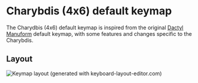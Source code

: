 # Charybdis (4x6) default keymap

The Charydbis (4x6) default keymap is inspired from the original [Dactyl
Manuform](../../../../../handwired/dactyl_manuform) default keymap, with some
features and changes specific to the Charybdis.

## Layout

![Keymap layout (generated with keyboard-layout-editor.com)](https://i.imgur.com/7VBFjbp.png)
